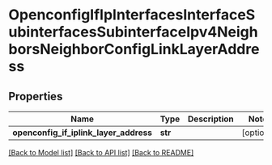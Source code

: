 # OpenconfigIfIpInterfacesInterfaceSubinterfacesSubinterfaceIpv4NeighborsNeighborConfigLinkLayerAddress

## Properties
Name | Type | Description | Notes
------------ | ------------- | ------------- | -------------
**openconfig_if_iplink_layer_address** | **str** |  | [optional] 

[[Back to Model list]](../README.md#documentation-for-models) [[Back to API list]](../README.md#documentation-for-api-endpoints) [[Back to README]](../README.md)


